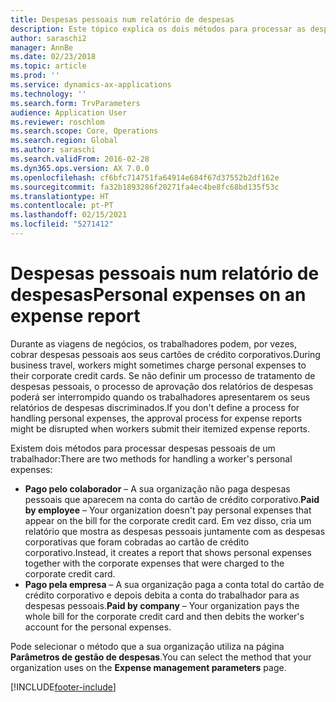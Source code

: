 ```yaml
---
title: Despesas pessoais num relatório de despesas
description: Este tópico explica os dois métodos para processar as despesas pessoais de um trabalhador no Microsoft Dynamics 365 Finance.
author: saraschi2
manager: AnnBe
ms.date: 02/23/2018
ms.topic: article
ms.prod: ''
ms.service: dynamics-ax-applications
ms.technology: ''
ms.search.form: TrvParameters
audience: Application User
ms.reviewer: roschlom
ms.search.scope: Core, Operations
ms.search.region: Global
ms.author: saraschi
ms.search.validFrom: 2016-02-28
ms.dyn365.ops.version: AX 7.0.0
ms.openlocfilehash: cf6bfc714751fa64914e684f67d37552b2df162e
ms.sourcegitcommit: fa32b1893286f20271fa4ec4be8fc68bd135f53c
ms.translationtype: HT
ms.contentlocale: pt-PT
ms.lasthandoff: 02/15/2021
ms.locfileid: "5271412"
---
```

# <a name="personal-expenses-on-an-expense-report"></a><span data-ttu-id="5d078-103">Despesas pessoais num relatório de despesas</span><span class="sxs-lookup"><span data-stu-id="5d078-103">Personal expenses on an expense report</span></span>

<span data-ttu-id="5d078-104">Durante as viagens de negócios, os trabalhadores podem, por vezes, cobrar despesas pessoais aos seus cartões de crédito corporativos.</span><span class="sxs-lookup"><span data-stu-id="5d078-104">During business travel, workers might sometimes charge personal expenses to their corporate credit cards.</span></span> <span data-ttu-id="5d078-105">Se não definir um processo de tratamento de despesas pessoais, o processo de aprovação dos relatórios de despesas poderá ser interrompido quando os trabalhadores apresentarem os seus relatórios de despesas discriminados.</span><span class="sxs-lookup"><span data-stu-id="5d078-105">If you don't define a process for handling personal expenses, the approval process for expense reports might be disrupted when workers submit their itemized expense reports.</span></span> 

<span data-ttu-id="5d078-106">Existem dois métodos para processar despesas pessoais de um trabalhador:</span><span class="sxs-lookup"><span data-stu-id="5d078-106">There are two methods for handling a worker's personal expenses:</span></span>

- <span data-ttu-id="5d078-107">**Pago pelo colaborador** – A sua organização não paga despesas pessoais que aparecem na conta do cartão de crédito corporativo.</span><span class="sxs-lookup"><span data-stu-id="5d078-107">**Paid by employee** – Your organization doesn't pay personal expenses that appear on the bill for the corporate credit card.</span></span> <span data-ttu-id="5d078-108">Em vez disso, cria um relatório que mostra as despesas pessoais juntamente com as despesas corporativas que foram cobradas ao cartão de crédito corporativo.</span><span class="sxs-lookup"><span data-stu-id="5d078-108">Instead, it creates a report that shows personal expenses together with the corporate expenses that were charged to the corporate credit card.</span></span>
- <span data-ttu-id="5d078-109">**Pago pela empresa** – A sua organização paga a conta total do cartão de crédito corporativo e depois debita a conta do trabalhador para as despesas pessoais.</span><span class="sxs-lookup"><span data-stu-id="5d078-109">**Paid by company** – Your organization pays the whole bill for the corporate credit card and then debits the worker's account for the personal expenses.</span></span>

<span data-ttu-id="5d078-110">Pode selecionar o método que a sua organização utiliza na página **Parâmetros de gestão de despesas**.</span><span class="sxs-lookup"><span data-stu-id="5d078-110">You can select the method that your organization uses on the **Expense management parameters** page.</span></span>


[!INCLUDE[footer-include](../includes/footer-banner.md)]